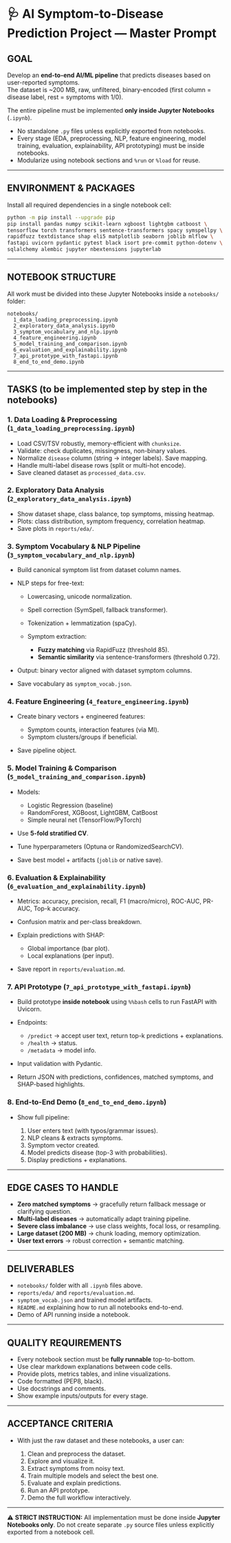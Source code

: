 
# 🩺 AI Symptom-to-Disease Prediction Project — Master Prompt

## GOAL
Develop an **end-to-end AI/ML pipeline** that predicts diseases based on user-reported symptoms.  
The dataset is ~200 MB, raw, unfiltered, binary-encoded (first column = disease label, rest = symptoms with 1/0).  

The entire pipeline must be implemented **only inside Jupyter Notebooks** (`.ipynb`).  
- No standalone `.py` files unless explicitly exported from notebooks.  
- Every stage (EDA, preprocessing, NLP, feature engineering, model training, evaluation, explainability, API prototyping) must be inside notebooks.  
- Modularize using notebook sections and `%run` or `%load` for reuse.  

---

## ENVIRONMENT & PACKAGES
Install all required dependencies in a single notebook cell:

```bash
python -m pip install --upgrade pip
pip install pandas numpy scikit-learn xgboost lightgbm catboost \
tensorflow torch transformers sentence-transformers spacy symspellpy \
rapidfuzz textdistance shap eli5 matplotlib seaborn joblib mlflow \
fastapi uvicorn pydantic pytest black isort pre-commit python-dotenv \
sqlalchemy alembic jupyter nbextensions jupyterlab
````

---

## NOTEBOOK STRUCTURE

All work must be divided into these Jupyter Notebooks inside a `notebooks/` folder:

```
notebooks/
  1_data_loading_preprocessing.ipynb
  2_exploratory_data_analysis.ipynb
  3_symptom_vocabulary_and_nlp.ipynb
  4_feature_engineering.ipynb
  5_model_training_and_comparison.ipynb
  6_evaluation_and_explainability.ipynb
  7_api_prototype_with_fastapi.ipynb
  8_end_to_end_demo.ipynb
```

---

## TASKS (to be implemented step by step in the notebooks)

### 1. Data Loading & Preprocessing (`1_data_loading_preprocessing.ipynb`)

* Load CSV/TSV robustly, memory-efficient with `chunksize`.
* Validate: check duplicates, missingness, non-binary values.
* Normalize `disease` column (string → integer labels). Save mapping.
* Handle multi-label disease rows (split or multi-hot encode).
* Save cleaned dataset as `processed_data.csv`.

### 2. Exploratory Data Analysis (`2_exploratory_data_analysis.ipynb`)

* Show dataset shape, class balance, top symptoms, missing heatmap.
* Plots: class distribution, symptom frequency, correlation heatmap.
* Save plots in `reports/eda/`.

### 3. Symptom Vocabulary & NLP Pipeline (`3_symptom_vocabulary_and_nlp.ipynb`)

* Build canonical symptom list from dataset column names.
* NLP steps for free-text:

  * Lowercasing, unicode normalization.
  * Spell correction (SymSpell, fallback transformer).
  * Tokenization + lemmatization (spaCy).
  * Symptom extraction:

    * **Fuzzy matching** via RapidFuzz (threshold 85).
    * **Semantic similarity** via sentence-transformers (threshold 0.72).
* Output: binary vector aligned with dataset symptom columns.
* Save vocabulary as `symptom_vocab.json`.

### 4. Feature Engineering (`4_feature_engineering.ipynb`)

* Create binary vectors + engineered features:

  * Symptom counts, interaction features (via MI).
  * Symptom clusters/groups if beneficial.
* Save pipeline object.

### 5. Model Training & Comparison (`5_model_training_and_comparison.ipynb`)

* Models:

  * Logistic Regression (baseline)
  * RandomForest, XGBoost, LightGBM, CatBoost
  * Simple neural net (TensorFlow/PyTorch)
* Use **5-fold stratified CV**.
* Tune hyperparameters (Optuna or RandomizedSearchCV).
* Save best model + artifacts (`joblib` or native save).

### 6. Evaluation & Explainability (`6_evaluation_and_explainability.ipynb`)

* Metrics: accuracy, precision, recall, F1 (macro/micro), ROC-AUC, PR-AUC, Top-k accuracy.
* Confusion matrix and per-class breakdown.
* Explain predictions with SHAP:

  * Global importance (bar plot).
  * Local explanations (per input).
* Save report in `reports/evaluation.md`.

### 7. API Prototype (`7_api_prototype_with_fastapi.ipynb`)

* Build prototype **inside notebook** using `%%bash` cells to run FastAPI with Uvicorn.
* Endpoints:

  * `/predict` → accept user text, return top-k predictions + explanations.
  * `/health` → status.
  * `/metadata` → model info.
* Input validation with Pydantic.
* Return JSON with predictions, confidences, matched symptoms, and SHAP-based highlights.

### 8. End-to-End Demo (`8_end_to_end_demo.ipynb`)

* Show full pipeline:

  1. User enters text (with typos/grammar issues).
  2. NLP cleans & extracts symptoms.
  3. Symptom vector created.
  4. Model predicts disease (top-3 with probabilities).
  5. Display predictions + explanations.

---

## EDGE CASES TO HANDLE

* **Zero matched symptoms** → gracefully return fallback message or clarifying question.
* **Multi-label diseases** → automatically adapt training pipeline.
* **Severe class imbalance** → use class weights, focal loss, or resampling.
* **Large dataset (200 MB)** → chunk loading, memory optimization.
* **User text errors** → robust correction + semantic matching.

---

## DELIVERABLES

* `notebooks/` folder with all `.ipynb` files above.
* `reports/eda/` and `reports/evaluation.md`.
* `symptom_vocab.json` and trained model artifacts.
* `README.md` explaining how to run all notebooks end-to-end.
* Demo of API running inside a notebook.

---

## QUALITY REQUIREMENTS

* Every notebook section must be **fully runnable** top-to-bottom.
* Use clear markdown explanations between code cells.
* Provide plots, metrics tables, and inline visualizations.
* Code formatted (PEP8, black).
* Use docstrings and comments.
* Show example inputs/outputs for every stage.

---

## ACCEPTANCE CRITERIA

* With just the raw dataset and these notebooks, a user can:

  1. Clean and preprocess the dataset.
  2. Explore and visualize it.
  3. Extract symptoms from noisy text.
  4. Train multiple models and select the best one.
  5. Evaluate and explain predictions.
  6. Run an API prototype.
  7. Demo the full workflow interactively.

---

⚠️ **STRICT INSTRUCTION:**
All implementation must be done inside **Jupyter Notebooks only**. Do not create separate `.py` source files unless explicitly exported from a notebook cell.
